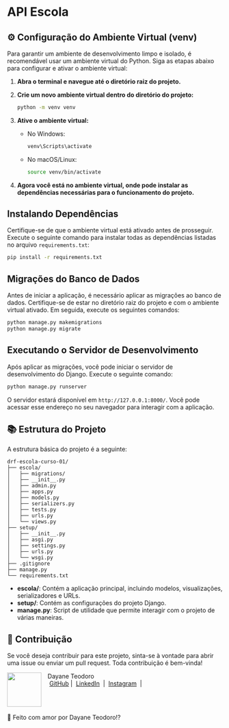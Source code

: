 # API Escola


## ⚙ Configuração do Ambiente Virtual (venv)

Para garantir um ambiente de desenvolvimento limpo e isolado, é recomendável usar um ambiente virtual do Python. Siga as etapas abaixo para configurar e ativar o ambiente virtual:

1. **Abra o terminal e navegue até o diretório raiz do projeto.**
2. **Crie um novo ambiente virtual dentro do diretório do projeto:**

   ```bash
   python -m venv venv
   ```

3. **Ative o ambiente virtual:**

   - No Windows:

     ```bash
     venv\Scripts\activate
     ```

   - No macOS/Linux:

     ```bash
     source venv/bin/activate
     ```

4. **Agora você está no ambiente virtual, onde pode instalar as dependências necessárias para o funcionamento do projeto.**

## Instalando Dependências

Certifique-se de que o ambiente virtual está ativado antes de prosseguir. Execute o seguinte comando para instalar todas as dependências listadas no arquivo `requirements.txt`:

```bash
pip install -r requirements.txt
```

## Migrações do Banco de Dados

Antes de iniciar a aplicação, é necessário aplicar as migrações ao banco de dados. Certifique-se de estar no diretório raiz do projeto e com o ambiente virtual ativado. Em seguida, execute os seguintes comandos:

```bash
python manage.py makemigrations
python manage.py migrate
```

## Executando o Servidor de Desenvolvimento

Após aplicar as migrações, você pode iniciar o servidor de desenvolvimento do Django. Execute o seguinte comando:

```bash
python manage.py runserver
```

O servidor estará disponível em `http://127.0.0.1:8000/`. Você pode acessar esse endereço no seu navegador para interagir com a aplicação.

## 📚 Estrutura do Projeto

A estrutura básica do projeto é a seguinte:

```
drf-escola-curso-01/
├── escola/
│   ├── migrations/
│   ├── __init__.py
│   ├── admin.py
│   ├── apps.py
│   ├── models.py
│   ├── serializers.py
│   ├── tests.py
│   ├── urls.py
│   └── views.py
├── setup/
│   ├── __init__.py
│   ├── asgi.py
│   ├── settings.py
│   ├── urls.py
│   └── wsgi.py
├── .gitignore
├── manage.py
└── requirements.txt
```

- **escola/**: Contém a aplicação principal, incluindo modelos, visualizações, serializadores e URLs.
- **setup/**: Contém as configurações do projeto Django.
- **manage.py**: Script de utilidade que permite interagir com o projeto de várias maneiras.

## 🤝 Contribuição

Se você deseja contribuir para este projeto, sinta-se à vontade para abrir uma issue ou enviar um pull request. Toda contribuição é bem-vinda!

<p>
    <img 
      align=left 
      margin=10 
      width=80 
      src="![WhatsApp Image 2023-01-31 at 10 52 47 (1)](https://github.com/user-attachments/assets/430109f9-1127-4cf3-a823-c29d32ecea76)"
    />
    <p>&nbsp&nbsp&nbspDayane Teodoro<br>
    &nbsp&nbsp&nbsp
    <a href="https://github.com/Dayanebiaerafa">
    GitHub</a>&nbsp;|&nbsp;
    <a href="https://www.linkedin.com/in/dayaneteodoro/
felipe-exe">LinkedIn</a>
&nbsp;|&nbsp;
    <a href="https://www.instagram.com/dayane_cie/">
    Instagram</a>
&nbsp;|&nbsp;</p>
</p>
<br/><br/>
<p>


💞 Feito com amor por Dayane Teodoro⁉ 


